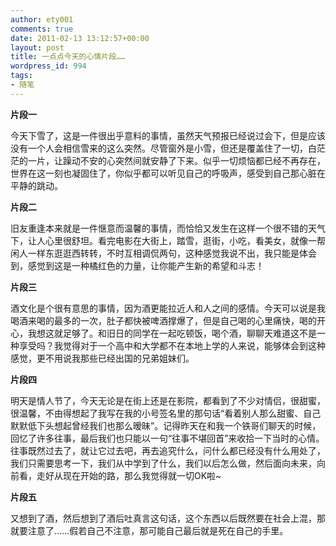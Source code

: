 ```yaml
---
author: ety001
comments: true
date: 2011-02-13 13:12:57+00:00
layout: post
title: 一点点今天的心情片段……
wordpress_id: 994
tags:
- 随笔
---
```


**片段一**

今天下雪了，这是一件很出乎意料的事情，虽然天气预报已经说过会下，但是应该没有一个人会相信雪来的这么突然。尽管窗外是小雪，但还是覆盖住了一切，白茫茫的一片，让躁动不安的心突然间就安静了下来。似乎一切烦恼都已经不再存在，世界在这一刻也凝固住了，你似乎都可以听见自己的呼吸声，感受到自己那心脏在平静的跳动。

**片段二**

旧友重逢本来就是一件惬意而温馨的事情，而恰恰又发生在这样一个很不错的天气下，让人心里很舒坦。看完电影在大街上，踏雪，逛街，小吃，看美女，就像一帮闲人一样东逛逛西转转，不时互相调侃两句，这种感觉我说不出，我只能是体会到，感觉到这是一种橘红色的力量，让你能产生新的希望和斗志！

**片段三**

酒文化是个很有意思的事情，因为酒更能拉近人和人之间的感情。今天可以说是我喝酒来喝的最多的一次，肚子都快被啤酒撑爆了，但是自己喝的心里痛快，喝的开心，我想这就足够了。和旧日的同学在一起吃顿饭，喝个酒，聊聊天难道这不是一种享受吗？我觉得对于一个高中和大学都不在本地上学的人来说，能够体会到这种感觉，更不用说我那些已经出国的兄弟姐妹们。

**片段四**

明天是情人节了，今天无论是在街上还是在影院，都看到了不少对情侣，很甜蜜，很温馨，不由得想起了我写在我的小号签名里的那句话“看着别人那么甜蜜、自己默默低下头想起曾经我们也那么暧昧”。记得昨天在和我一个铁哥们聊天的时候，回忆了许多往事，最后我们也只能以一句“往事不堪回首”来收拾一下当时的心情。往事既然过去了，就让它过去吧，再去追究什么，问什么都已经没有什么用处了，我们只需要思考一下，我们从中学到了什么，我们以后怎么做，然后面向未来，向前看，走好从现在开始的路，那么我觉得就一切OK啦~

**片段五**

又想到了酒，然后想到了酒后吐真言这句话，这个东西以后既然要在社会上混，那就要注意了……假若自己不注意，那可能自己最后就是死在自己的手里。
